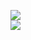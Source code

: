 [![](https://img.shields.io/badge/Made%20With-Github%20Spray-lightgrey.svg?style=for-the-badge&logo=github)](https://github.com/Annihil/github-spray#5345)  
[![](https://i.imgur.com/2DrTn0Z.gif)](https://github.com/Annihil/github-spray)